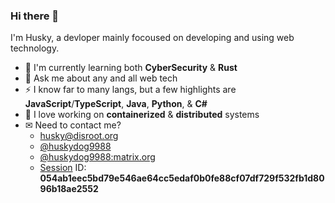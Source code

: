 ### Hi there 👋

I'm Husky, a devloper mainly focoused on developing and using web technology.

* 🌱 I'm currently learning both **CyberSecurity** & **Rust**
* 💬 Ask me about any and all web tech
* ⚡ I know far to many langs, but a few highlights are **JavaScript**/**TypeScript**, **Java**, **Python**, & **C#**
* 💖 I love working on **containerized** & **distributed** systems
* ✉ Need to contact me?
  *  [husky@disroot.org](mailto:husky@disroot.org)
  *  [@huskydog9988](https://twitter.com/huskydog9988/)
  *  [@huskydog9988:matrix.org](https://matrix.to/#/@huskydog9988:matrix.org)
  *  [Session](https://getsession.org/) ID: **054ab1eec5bd79e546ae64cc5edaf0b0fe88cf07df729f532fb1d8096b18ae2552**
